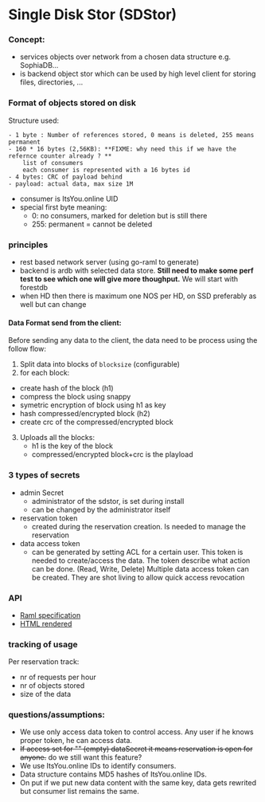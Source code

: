 # Single Disk Stor (SDStor)

### Concept:
- services objects over network from a chosen data structure e.g. SophiaDB...
- is backend object stor which can be used by high level client for storing files, directories, ...

### Format of objects stored on disk
Structure used:
```
- 1 byte : Number of references stored, 0 means is deleted, 255 means permanent
- 160 * 16 bytes (2,56KB): **FIXME: why need this if we have the refernce counter already ? **
    list of consumers
    each consumer is represented with a 16 bytes id
- 4 bytes: CRC of payload behind
- payload: actual data, max size 1M
```

- consumer is ItsYou.online UID
- special first byte meaning:
	- 0: no consumers, marked for deletion but is still there
	- 255: permanent = cannot be deleted

### principles

- rest based network server (using go-raml to generate)
- backend is ardb with selected data store. **Still need to make some perf test to see which one will give more thoughput.**
 We will start with forestdb
- when HD then there is maximum one NOS per HD, on SSD preferably as well but can change

#### Data Format send from the client:
Before sending any data to the client, the data need to be process using the follow flow:

1. Split data into blocks of `blocksize` (configurable)
2. for each block:
 - create hash of the block (h1)
 - compress the block using snappy
 - symetric encryption of block using h1 as key
 - hash compressed/encrypted block (h2)
 - create crc of the compressed/encrypted block
3. Uploads all the blocks:
    - h1 is the key of the block
    - compressed/encrypted block+crc is the playload


### 3 types of secrets

- admin Secret
	- administrator of the sdstor, is set during install
	- can be changed by the administrator itself
- reservation token
	- created during the reservation creation. Is needed to manage the reservation
- data access token
	- can be generated by setting ACL for a certain user. This token is needed to create/access the data. The token describe what action can be done. (Read, Write, Delete)
    Multiple data access token can be created.
    They are shot living to allow quick access revocation

### API

- [Raml specification](raml/sdstor.raml)
- [HTML rendered](https://htmlpreviewer.github.io/?./raml/sdstor.html)

### tracking of usage

Per reservation track:
- nr of requests per hour
- nr of objects stored
- size of the data

### questions/assumptions:
- We use only access data token to control access. Any user if he knows proper token, he can access data.
- ~~If access set for "" (empty) dataSecret it means reservation is open for anyone.~~ do we still want this feature?
- We use ItsYou.online IDs to identify consumers.
- Data structure contains MD5 hashes of ItsYou.online IDs.
- On put if we put new data content with the same key, data gets rewrited but consumer list remains the same.
